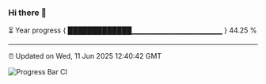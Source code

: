 ### Hi there 👋

⏳ Year progress { █████████████▁▁▁▁▁▁▁▁▁▁▁▁▁▁▁▁▁ } 44.25 %

---

⏰ Updated on Wed, 11 Jun 2025 12:40:42 GMT

![Progress Bar CI](https://github.com/liununu/liununu/workflows/Progress%20Bar%20CI/badge.svg)
